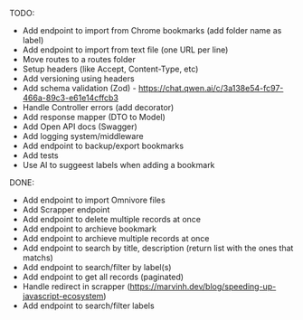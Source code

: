 TODO:

- Add endpoint to import from Chrome bookmarks (add folder name as label)
- Add endpoint to import from text file (one URL per line)
- Move routes to a routes folder
- Setup headers (like Accept, Content-Type, etc)
- Add versioning using headers
- Add schema validation (Zod) - <https://chat.qwen.ai/c/3a138e54-fc97-466a-89c3-e61e14cffcb3>
- Handle Controller errors (add decorator)
- Add response mapper (DTO to Model)
- Add Open API docs (Swagger)
- Add logging system/middleware
- Add endpoint to backup/export bookmarks
- Add tests
- Use AI to suggeest labels when adding a bookmark

DONE:

- Add endpoint to import Omnivore files
- Add Scrapper endpoint
- Add endpoint to delete multiple records at once
- Add endpoint to archieve bookmark
- Add endpoint to archieve multiple records at once
- Add endpoint to search by title, description (return list with the ones that matchs)
- Add endpoint to search/filter by label(s)
- Add endpoint to get all records (paginated)
- Handle redirect in scrapper (<https://marvinh.dev/blog/speeding-up-javascript-ecosystem>)
- Add endpoint to search/filter labels
